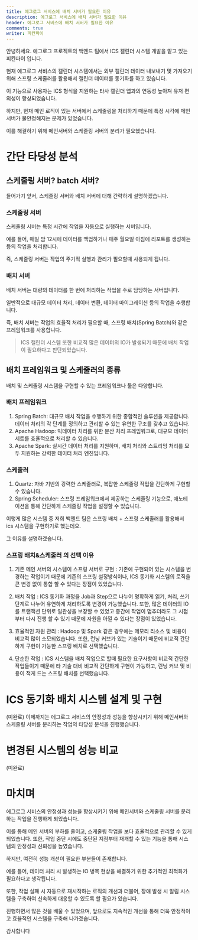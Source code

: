 ```yaml
---
title: 에그로그 서비스에 배치 서버가 필요한 이유
description: 에그로그 서비스에 배치 서버가 필요한 이유
header: 에그로그 서비스에 배치 서버가 필요한 이유
comments: true
writer: 피칸파이
---
```


안녕하세요. 에그로그 프로젝트의 백엔드 팀에서 ICS 캘린더 시스템 개발을 맡고 있는 피칸파이 입니다.

현재 에그로그 서비스의 캘린더 시스템에서는 외부 캘린더 데이터 내보내기 및 가져오기 위해 스프링 스케줄러를 활용해서 캘린더 데이터를 동기화를 하고 있습니다.

이 기능으로 사용자는 ICS 형식을 지원하는 타사 캘린더 앱과의 연동성 높아져 유저 편의성이 향상되었습니다.

하지만, 현재 메인 로직이 있는 서버에서 스케줄링을 처리하기 때문에 특정 시각에 메인 서버가 불안정해지는 문제가 있었습니다.

이를 해결하기 위해 메인서버와 스케줄링 서버의 분리가 필요했습니다.
 
# 간단 타당성 분석

## 스케줄링 서버? batch 서버? 

들어가기 앞서, 스케줄링 서버와 배치 서버에 대해 간략하게 설명하겠습니다.

### 스케줄링 서버

스케줄링 서버는 특정 시간에 작업을 자동으로 실행하는 서버입니다. 

예를 들어, 매일 밤 12시에 데이터를 백업하거나 매주 월요일 아침에 리포트를 생성하는 등의 작업을 처리합니다. 

즉, 스케줄링 서버는 작업의 주기적 실행과 관리가 필요할때 사용되게 됩니다.

### 배치 서버

배치 서버는 대량의 데이터를 한 번에 처리하는 작업을 주로 담당하는 서버입니다.

일반적으로 대규모 데이터 처리, 데이터 변환, 데이터 마이그레이션 등의 작업을 수행합니다.

즉, 배치 서버는 작업의 효율적 처리가 필요할 때, 스프링 배치(Spring Batch)와 같은 프레임워크를 사용합니다.

> ICS 캘린더 시스템 또한 비교적 많은 데이터의 IO가 발생되기 때문에 배치 작업이 필요하다고 판단되었습니다.

## 배치 프레임워크 및 스케줄러의 종류

배치 및 스케줄링 시스템을 구현할 수 있는 프레임워크나 툴은 다양합니다.

### 배치 프레임워크
1. Spring Batch: 대규모 배치 작업을 수행하기 위한 종합적인 솔루션을 제공합니다. 데이터 처리의 각 단계를 정의하고 관리할 수 있는 유연한 구조를 갖추고 있습니다.
2. Apache Hadoop: 빅데이터 처리를 위한 분산 처리 프레임워크로, 대규모 데이터 세트를 효율적으로 처리할 수 있습니다. 
3. Apache Spark: 실시간 데이터 처리를 지원하며, 배치 처리와 스트리밍 처리를 모두 지원하는 강력한 데이터 처리 엔진입니다.

### 스케줄러
1. Quartz: 자바 기반의 강력한 스케줄러로, 복잡한 스케줄링 작업을 간단하게 구현할 수 있습니다.
2. Spring Scheduler: 스프링 프레임워크에서 제공하는 스케줄링 기능으로, 애노테이션을 통해 간단하게 스케줄링 작업을 설정할 수 있습니다.


이렇게 많은 시스템 중 저희 백엔드 팀은 스프링 배치 + 스프링 스케줄러를 활용해서 ics 시스템을 구현하기로 했는데요.

그 이유를 설명하겠습니다.

### 스프링 배치&스케줄러 의 선택 이유

1. 기존 메인 서버의 시스템이 스프링 서버로 구현
   : 기존에 구현되어 있는 시스템을 변경하는 작업이기 때문에 기존의 스프링 설정방식이나, ICS 동기화 시스템의 로직을 큰 변경 없이 통합 할 수 있다는 장점이 있었습니다. 

2. 배치 작업
   : ICS 동기화 과정을 Job과 Step으로 나누어 명확하게 읽기, 처리, 쓰기 단계로 나누어 유연하게 처리하도록 변경이 가능했습니다. 또한, 많은 데이터의 IO를 트랜잭션 단위로 일관성을 보장할 수 있었고 중간에 작업이 멈추더라도 그 시점부터 다시 진행 할 수 있기 때문에 자원을 아낄 수 있다는 장점이 있었습니다.

3. 효율적인 자원 관리
   : Hadoop 및 Spark 같은 경우에는 메모리 리소스 및 비용이 비교적 많이 소모되었습니다. 또한, 런닝 커브가 있는 기술이기 때문에 비교적 간단하게 구현이 가능한 스프링 배치로 선택했습니다.

4. 단순한 작업
   : ICS 시스템을 배치 작업으로 할때 필요한 요구사항이 비교적 간단한 작업들이기 때문에 타 기술 대비 비교적 간단하게 구현이 가능하고, 런닝 커브 및 비용이 적게 드는 스프링 배치를 선택했습니다. 




# ICS 동기화 배치 시스템 설계 및 구현
(미완료)
이제까지는 에그로그 서비스의 안정성과 성능을 향상시키기 위해 메인서버와 스케줄링 서버를 분리하는 작업의 타당성 분석을 진행했습니다.





# 변경된 시스템의 성능 비교
(미완료)


# 마치며
에그로그 서비스의 안정성과 성능을 향상시키기 위해 메인서버와 스케줄링 서버를 분리하는 작업을 진행하게 되었습니다.

이를 통해 메인 서버의 부하를 줄이고, 스케줄링 작업을 보다 효율적으로 관리할 수 있게 되었습니다.
또한, 작업 중단 시에도 중단된 지점부터 재개할 수 있는 기능을 통해 시스템의 안정성과 신뢰성을 높였습니다.

하지만, 여전히 성능 개선이 필요한 부분들이 존재합니다.

예를 들어, 데이터 처리 시 발생하는 IO 병목 현상을 해결하기 위한 추가적인 최적화가 필요하다고 생각됩니다.

또한, 작업 실패 시 자동으로 재시작하는 로직의 개선과 더불어, 장애 발생 시 알림 시스템을 구축하여 신속하게 대응할 수 있도록 할 필요가 있습니다.

진행하면서 많은 것을 배울 수 있었으며, 앞으로도 지속적인 개선을 통해 더욱 안정적이고 효율적인 시스템을 구축해 나가겠습니다. 

감사합니다